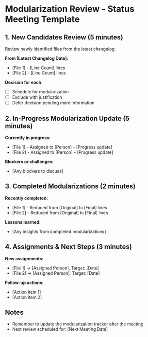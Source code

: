 # Modularization Review - Status Meeting Template

## 1. New Candidates Review (5 minutes)

Review newly identified files from the latest changelog:

**From [Latest Changelog Date]:**
- [File 1] - [Line Count] lines
- [File 2] - [Line Count] lines

**Decision for each:**
- [ ] Schedule for modularization
- [ ] Exclude with justification
- [ ] Defer decision pending more information

## 2. In-Progress Modularization Update (5 minutes)

**Currently in progress:**
- [File 1] - Assigned to [Person] - [Progress update]
- [File 2] - Assigned to [Person] - [Progress update]

**Blockers or challenges:**
- [Any blockers to discuss]

## 3. Completed Modularizations (2 minutes)

**Recently completed:**
- [File 1] - Reduced from [Original] to [Final] lines
- [File 2] - Reduced from [Original] to [Final] lines

**Lessons learned:**
- [Any insights from completed modularizations]

## 4. Assignments & Next Steps (3 minutes)

**New assignments:**
- [File 1] → [Assigned Person], Target: [Date]
- [File 2] → [Assigned Person], Target: [Date]

**Follow-up actions:**
- [Action item 1]
- [Action item 2]

## Notes

- Remember to update the modularization tracker after the meeting
- Next review scheduled for: [Next Meeting Date] 